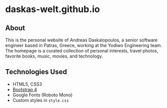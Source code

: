 # daskas-welt.github.io

## About

This is the personal website of Andreas Daskalopoulos, a senior software engineer based in Patras, Greece, working at the Yodiwo Engineering team. The homepage is a curated collection of personal interests, travel photos, favorite books, music, movies, and technology.

## Technologies Used

- HTML5, CSS3
- [Bootstrap 4](https://getbootstrap.com/)
- Google Fonts (Roboto Mono)
- Custom styles in `style.css`
